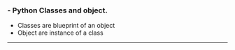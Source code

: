 ### - Python Classes and object.
- Classes are blueprint of an object
- Object are instance of a class
------
